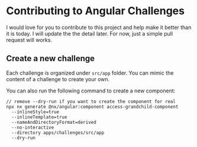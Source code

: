 # Contributing to Angular Challenges

I would love for you to contribute to this project and help make it better than it is today. I will update the the detail later. For now, just a simple pull request will works.

## Create a new challenge

Each challenge is organized under `src/app` folder. You can mimic the content of a challenge to create your own.

You can also run the following command to create a new component:

```
// remove --dry-run if you want to create the component for real
npx nx generate @nx/angular:component access-grandchild-component
  --inlineStyle=true
  --inlineTemplate=true
  --nameAndDirectoryFormat=derived
  --no-interactive
  --directory apps/challenges/src/app
  --dry-run
```
